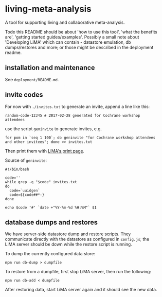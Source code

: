 # living-meta-analysis
A tool for supporting living and collaborative meta-analysis.

Todo this README should be about 'how to use this tool', 'what the benefits are', 'getting started guides/examples'. Possibly a small note about 'Developing LiMA' which can contain - datastore emulation, db dumps/restores and more; or those might be described in the deployment readme.

## installation and maintenance

See `deployment/README.md`.

## invite codes

For now with `./invites.txt` to generate an invite, append a line like this:

```
random-code-12345 # 2017-02-28 generated for Cochrane workshop attendees
```

use the script `geninvite` to generate invites, e.g.

```
for pom in `seq 1 100`; do geninvite "for Cochrane workshop attendees and other invitees"; done >> invites.txt
```

Then print them with [LiMA's print page](https://lima.soc.port.ac.uk/admin/print-invites).

Source of `geninvite`:

```
#!/bin/bash

code=''
while grep -q "$code" invites.txt
do
  code=`uuidgen`
  code=${code##*-}
done

echo $code '#' `date +"%Y-%m-%d %H:%M"` $1
```

## database dumps and restores

We have server-side datastore dump and restore scripts. They communicate directly with the datastore as configured in `config.js`; the LiMA server should be down while the restore script is running.

To dump the currently configured data store:

`npm run db-dump > dumpfile`

To restore from a dumpfile, first stop LiMA server, then run the following:

`npm run db-add < dumpfile`

After restoring data, start LiMA server again and it should see the new data.
